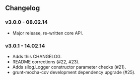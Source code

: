 ## Changelog

### v3.0.0 - 08.02.14
* Major release, re-written core API.

### v3.0.1 - 14.02.14
* Adds this CHANGELOG.
* README corrections (#22, #23).
* Adds silog.Logger constructor parameter checks (#21).
* grunt-mocha-cov development dependency upgrade (#25).

